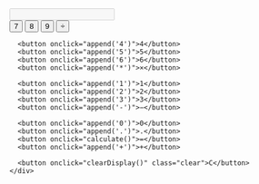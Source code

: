 <!DOCTYPE html>
<html lang="en">
<head>
  <meta charset="UTF-8">
  <title>Simple Calculator</title>
  <link rel="stylesheet" href="style.css">
</head>
<body>
  <div class="calculator">
    <input type="text" id="display" disabled>
    <div class="buttons">
      <button onclick="append('7')">7</button>
      <button onclick="append('8')">8</button>
      <button onclick="append('9')">9</button>
      <button onclick="append('/')">÷</button>

      <button onclick="append('4')">4</button>
      <button onclick="append('5')">5</button>
      <button onclick="append('6')">6</button>
      <button onclick="append('*')">×</button>

      <button onclick="append('1')">1</button>
      <button onclick="append('2')">2</button>
      <button onclick="append('3')">3</button>
      <button onclick="append('-')">−</button>

      <button onclick="append('0')">0</button>
      <button onclick="append('.')">.</button>
      <button onclick="calculate()">=</button>
      <button onclick="append('+')">+</button>

      <button onclick="clearDisplay()" class="clear">C</button>
    </div>
  </div>

  <script>
    function append(value) {
      document.getElementById('display').value += value;
    }

    function clearDisplay() {
      document.getElementById('display').value = '';
    }

    function calculate() {
      try {
        document.getElementById('display').value = eval(document.getElementById('display').value);
      } catch {
        document.getElementById('display').value = 'Error';
      }
    }
  </script>
</body>
</html>
